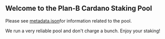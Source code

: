 ## Welcome to the Plan-B Cardano Staking Pool

Please see [metadata.json](https://jasonbrelsford.github.io/cardanometadata.json)for information related to the pool.  

We run a very reliable pool and don't charge a bunch.  Enjoy your staking!
